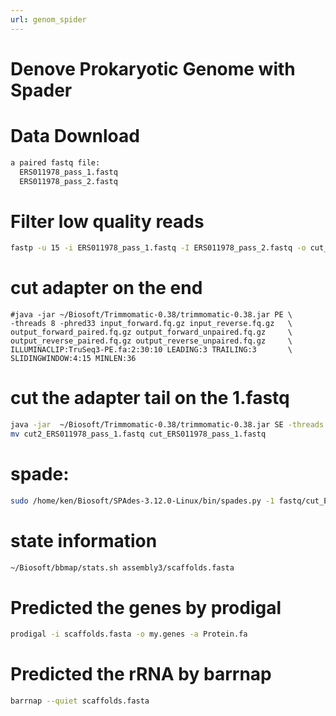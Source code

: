 ```yaml
---
url: genom_spider
---
```


# Denove Prokaryotic Genome with Spader


# Data Download
```bash
a paired fastq file:
  ERS011978_pass_1.fastq
  ERS011978_pass_2.fastq
```
# Filter low quality reads
```bash
fastp -u 15 -i ERS011978_pass_1.fastq -I ERS011978_pass_2.fastq -o cut_ERS011978_pass_1.fastq -O cut_ERS011978_pass_2.fastq
```
# cut adapter on the end
```
#java -jar ~/Biosoft/Trimmomatic-0.38/trimmomatic-0.38.jar PE \
-threads 8 -phred33 input_forward.fq.gz input_reverse.fq.gz   \
output_forward_paired.fq.gz output_forward_unpaired.fq.gz     \
output_reverse_paired.fq.gz output_reverse_unpaired.fq.gz     \
ILLUMINACLIP:TruSeq3-PE.fa:2:30:10 LEADING:3 TRAILING:3       \
SLIDINGWINDOW:4:15 MINLEN:36
```
# cut the adapter tail on the 1.fastq
```bash
java -jar  ~/Biosoft/Trimmomatic-0.38/trimmomatic-0.38.jar SE -threads 8 -phred33 cut_ERS011978_pass_1.fastq cut2_ERS011978_pass_1.fastq CROP:76
mv cut2_ERS011978_pass_1.fastq cut_ERS011978_pass_1.fastq
```

# spade:
```bash
sudo /home/ken/Biosoft/SPAdes-3.12.0-Linux/bin/spades.py -1 fastq/cut_ERS011978_pass_1.fastq -2 fastq/cut_ERS011978_pass_2.fastq -o /home/ken/ComGE/assembly3
```

# state information
```bash
~/Biosoft/bbmap/stats.sh assembly3/scaffolds.fasta
```

# Predicted the genes by prodigal
```bash
prodigal -i scaffolds.fasta -o my.genes -a Protein.fa
```
# Predicted the rRNA by barrnap
```bash
barrnap --quiet scaffolds.fasta
```
